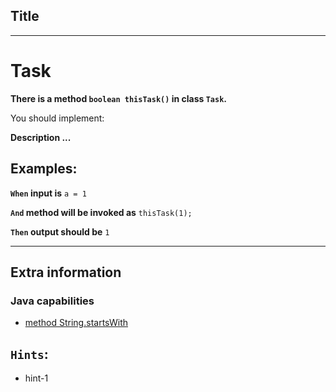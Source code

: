 ## Title

---

# Task

**There is a method `boolean thisTask()` in class `Task`.**

You should implement:

**Description ...**

## Examples:
**`When` input is** `a = 1`

**`And` method will be invoked as** `thisTask(1); `

**`Then` output should be** `1`

---

## Extra information

### Java capabilities

- [method String.startsWith](psi_element://java.lang.String#startsWith)

## `Hints`:
<div class="hint">

- hint-1

</div>